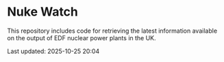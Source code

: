 # Nuke Watch

This repository includes code for retrieving the latest information available on the output of EDF nuclear power plants in the UK.

Last updated: 2025-10-25 20:04